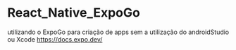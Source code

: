 # React_Native_ExpoGo
utilizando o ExpoGo para criação de apps sem a utilização do androidStudio ou Xcode
https://docs.expo.dev/
